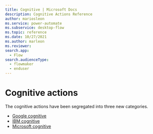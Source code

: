 ```yaml
---
title: Cognitive | Microsoft Docs
description: Cognitive Actions Reference
author: mariosleon
ms.service: power-automate
ms.subservice: desktop-flow
ms.topic: reference
ms.date: 10/27/2021
ms.author: marleon
ms.reviewer:
search.app: 
  - Flow
search.audienceType: 
  - flowmaker
  - enduser
---
```


# Cognitive actions 

The cognitive actions have been segregated into three new categories.

- [Google cognitive](googlecognitive.md)
- [IBM cognitive](ibmcognitive.md)
- [Microsoft cognitive](microsoftcognitive.md)